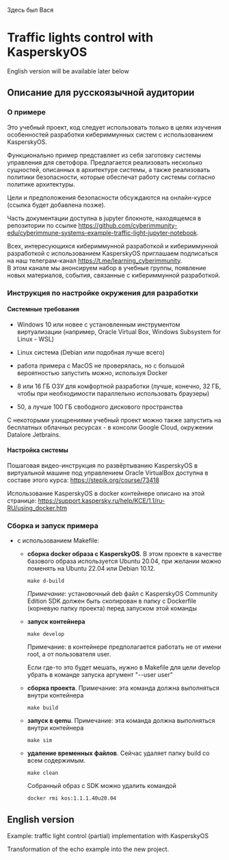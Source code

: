Здесь был Вася

# Traffic lights control with KasperskyOS

English version will be available later below

## Описание для русскоязычной аудитории

### О примере

Это учебный проект, код следует использовать только в целях изучения особенностей разработки кибериммунных систем с использованием KasperskyOS.

Функционально пример представляет из себя заготовку системы управления для светофора. Предлагается реализовать несколько сущностей, описанных в архитектуре системы, а также реализовать политики безопасности, которые обеспечат работу системы согласно политике архитектуры.

Цели и предположения безопасности обсуждаются на онлайн-курсе (ссылка будет добавлена позже). 

Часть документации доступна в jupyter блокноте, находящемся в репозитории по ссылке https://github.com/cyberimmunity-edu/cyberimmune-systems-example-traffic-light-jupyter-notebook.

Всех, интересующихся кибериммунной разработкой и кибериммунной разработкой с использованием KasperskyOS приглашаем подписаться на наш телеграм-канал https://t.me/learning_cyberimmunity.  
В этом канале мы анонсируем набор в учебные группы, появление новых материалов, события, связанные с кибериммунной разработкой.

### Инструкция по настройке окружения для разработки

#### Системные требования
- Windows 10 или новее с установленным инструментом виртуализации (например, Oracle Virtual Box, Windows Subsystem for Linux - WSL) 
- Linux система (Debian или подобная лучше всего)
- работа примера с MacOS не проверялась, но с большой вероятностью запустить можно, используя Docker

- 8 или 16 ГБ ОЗУ для комфортной разработки (лучше, конечно, 32 ГБ, чтобы при необходимости параллельно использовать браузеры)
- 50, а лучше 100 ГБ свободного дискового пространства

С некоторыми ухищрениями учебный проект можно также запустить на бесплатных облачных ресурсах - в консоли Google Cloud, окружении Datalore Jetbrains.


#### Настройка системы

Пошаговая видео-инструкция по развёртыванию KasperskyOS в виртуальной машине под управлением Oracle VirtualBox доступна в составе этого курса: https://stepik.org/course/73418

Использование KasperskyOS в docker контейнере описано на этой странице: https://support.kaspersky.ru/help/KCE/1.1/ru-RU/using_docker.htm

### Сборка и запуск примера

* с использованием Makefile:
  *  <b>сборка docker образа с KasperskyOS</b>. 
  В этом проекте в качестве базового образа используется Ubuntu 20.04, при желании можно поменять на Ubuntu 22.04 или Debian 10.12.
    
        ```make d-build```   

        <i>Примечание</i>: установочный deb файл с KasperskyOS Community Edition SDK должен быть скопирован в папку с Dockerfile (корневую папку проекта) перед запуском этой команды

        
  *  <b>запуск контейнера</b>

        ```make develop```

        Примечание: в контейнере предполагается работать не от имени root, а от пользователя user. 
        
        Если где-то это будет мешать, нужно в Makefile для цели develop убрать в команде запуска аргумент "--user user"

        

  * <b> сборка проекта</b>. Примечание: эта команда должна выполняться внутри контейнера

    ```make build``` 

  * <b> запуск в qemu</b>. Примечание: эта команда должна выполняться внутри контейнера

    ```make sim``` 

  *  <b> удаление временных файлов</b>. Сейчас удаляет папку build со всем содержимым. 

        ```make clean``` 
    
        Собранный образ с SDK можно удалить командой 

        ```docker rmi kos:1.1.1.40u20.04```

## English version

Example: traffic light control (partial) implementation with KasperskyOS

Transformation of the echo example into the new project.
